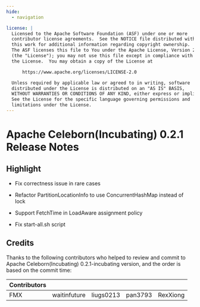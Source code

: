```yaml
---
hide:
  - navigation

license: |
  Licensed to the Apache Software Foundation (ASF) under one or more
  contributor license agreements.  See the NOTICE file distributed with
  this work for additional information regarding copyright ownership.
  The ASF licenses this file to You under the Apache License, Version 2.0
  (the "License"); you may not use this file except in compliance with
  the License.  You may obtain a copy of the License at

      https://www.apache.org/licenses/LICENSE-2.0

  Unless required by applicable law or agreed to in writing, software
  distributed under the License is distributed on an "AS IS" BASIS,
  WITHOUT WARRANTIES OR CONDITIONS OF ANY KIND, either express or implied.
  See the License for the specific language governing permissions and
  limitations under the License.
---
```


# Apache Celeborn(Incubating) 0.2.1 Release Notes

## Highlight

- Fix correctness issue in rare cases

- Refactor PartitionLocationInfo to use ConcurrentHashMap instead of lock

- Support FetchTime in LoadAware assignment policy

- Fix start-all.sh script

## Credits

Thanks to the following contributors who helped to review and commit to Apache Celeborn(Incubating)
0.2.1-incubating version, and the order is based on the commit time:

| Contributors |                |               |            |            |
|--------------|----------------|---------------|------------|------------|
| FMX          | waitinfuture   | liugs0213     | pan3793    | RexXiong   |
